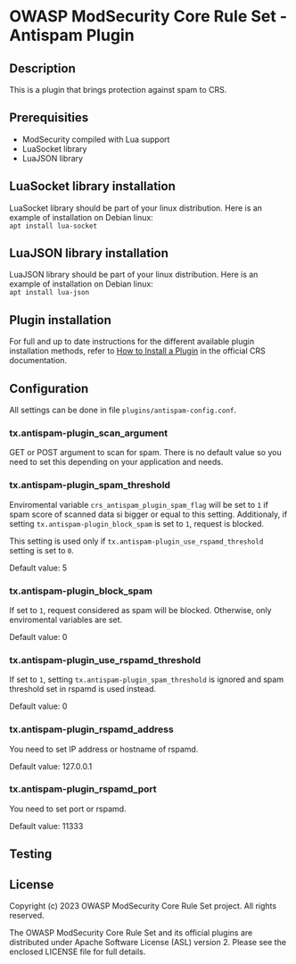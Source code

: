 # OWASP ModSecurity Core Rule Set - Antispam Plugin

## Description

This is a plugin that brings protection against spam to CRS.

## Prerequisities

 * ModSecurity compiled with Lua support
 * LuaSocket library
 * LuaJSON library

## LuaSocket library installation

LuaSocket library should be part of your linux distribution. Here is an example
of installation on Debian linux:  
`apt install lua-socket`

## LuaJSON library installation

LuaJSON library should be part of your linux distribution. Here is an example
of installation on Debian linux:  
`apt install lua-json`

## Plugin installation

For full and up to date instructions for the different available plugin
installation methods, refer to [How to Install a Plugin](https://coreruleset.org/docs/concepts/plugins/#how-to-install-a-plugin)
in the official CRS documentation.

## Configuration

All settings can be done in file `plugins/antispam-config.conf`.

### tx.antispam-plugin_scan_argument

GET or POST argument to scan for spam. There is no default value so you need to
set this depending on your application and needs.

### tx.antispam-plugin_spam_threshold

Enviromental variable `crs_antispam_plugin_spam_flag` will be set to `1` if spam
score of scanned data si bigger or equal to this setting. Additionaly, if
setting `tx.antispam-plugin_block_spam` is set to `1`, request is blocked.

This setting is used only if `tx.antispam-plugin_use_rspamd_threshold` setting
is set to `0`.

Default value: 5

### tx.antispam-plugin_block_spam

If set to `1`, request considered as spam will be blocked. Otherwise, only
enviromental variables are set.

Default value: 0

### tx.antispam-plugin_use_rspamd_threshold

If set to `1`, setting `tx.antispam-plugin_spam_threshold` is ignored and spam
threshold set in rspamd is used instead.

Default value: 0

### tx.antispam-plugin_rspamd_address

You need to set IP address or hostname of rspamd.

Default value: 127.0.0.1

### tx.antispam-plugin_rspamd_port

You need to set port or rspamd.

Default value: 11333

## Testing

## License

Copyright (c) 2023 OWASP ModSecurity Core Rule Set project. All rights reserved.

The OWASP ModSecurity Core Rule Set and its official plugins are distributed
under Apache Software License (ASL) version 2. Please see the enclosed LICENSE
file for full details.
